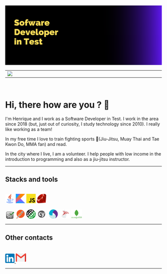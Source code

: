 ![cover](img/capa.png)

  <table>
    <tr>
        <td>
            <img width="495px" align="left" src="https://github-readme-stats.vercel.app/api?username=detowhey&show_icons=true&theme=tokyonight"/>
        </td>
        <td>
            <img width="400px" align="left" src="https://github-readme-stats.vercel.app/api/top-langs/?username=detowhey&layout=compact&hide=html,css&theme=tokyonight" />
        </td>
    </tr>   
  </table>
<br>

  # Hi, there how are you ? 👋
  
  I'm Henrique and I work as a Software Developer in Test. I work in the area since 2018 (but, just out of curiosity, I study technology since 2010). I really like working as a team!

In my free time I love to train fighting sports 👘(Jiu-Jitsu, Muay Thai and Tae Kwon Do, MMA fan) and read.

In the city where I live, I am a volunteer. I help people with low income in the introduction to programming and also as a jiu-jitsu instructor.

----------------------------
## Stacks and tools
<br>
<img src="img/java.png" width="30" height="30"/> <img src="img/kotlin.png" width="30" height="30"/> <img src="img/javascript.png" width="30" height="30"/> <img src="img/ruby.png" width="30" height="30"/>
<br><br>
<img src="img/selenium.png" width="30"/> <img src="img/postman.png" width="30" height="30"/> <img src="img/restassured.png" width="30" height="30"/> <img src="img/cypress.png" width="30" height="30"/> <img src="img/appium.png" width="38" height="30"/> <img src="img/sqlserver.png" width="30" height="30"/> <img src="img/mongo.png" width="35" height="30">

-----------------------------------------
## Other contacts
<br>

<a href = "https://www.linkedin.com/in/henrique-almeida-2bb60a196/">
  <img src="img/linkedin.png" alt="Linkedin Icon" width="30" height="30"> 
</a> <a href = "mailto:henriquefr.almeida@gmail.com">
  <img src="img/gmail.png" alt="Gmail Icon" width="33" height="35">  
</a>

-----------------------------------------
